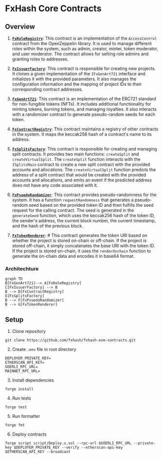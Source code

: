 # FxHash Core Contracts

## Overview

1.  **[`FxRoleRegistry`](src/registries/FxRoleRegistry.sol#L15-L31)**: This contract is an implementation of the `AccessControl` contract from the OpenZeppelin library. It is used to manage different roles within the system, such as admin, creator, minter, token moderator, and user moderator. The contract allows for setting role admins and granting roles to addresses.

2.  **[`FxIssuerFactory`](src/factories/FxIssuerFactory.sol#L12-L77)**: This contract is responsible for creating new projects. It clones a given implementation of the `IFxGenArt721` interface and initializes it with the provided parameters. It also manages the configuration information and the mapping of project IDs to their corresponding contract addresses.

3.  **[`FxGenArt721`](src/tokens/FxGenArt721.sol#L28-L285)**: This contract is an implementation of the ERC721 standard for non-fungible tokens (NFTs). It includes additional functionality for minting tokens, burning tokens, and managing royalties. It also interacts with a randomizer contract to generate pseudo-random seeds for each token.

4.  **[`FxContractRegistry`](src/registries/FxContractRegistry.sol#L8-L36)**: This contract maintains a registry of other contracts in the system. It maps the keccak256 hash of a contract's name to its address.

5.  **[`FxSplitsFactory`](src/factories/FxSplitsFactory.sol#L11-L29)**: This contract is responsible for creating and managing split contracts. It provides two main functions: `createSplit` and `createVirtualSplit`. The `createSplit` function interacts with the `ISplitsMain` contract to create a new split contract with the provided accounts and allocations. The `createVirtualSplit` function predicts the address of a split contract that would be created with the provided accounts and allocations, and emits an event if the predicted address does not have any code associated with it.

6.  **[`FxPsuedoRandomizer`](src/randomizers/FxPsuedoRandomizer.sol#L10-L25)**: This contract provides pseudo-randomness for the system. It has a function `requestRandomness` that generates a pseudo-random seed based on the provided token ID and then fulfills the seed request for the calling contract. The seed is generated in the `generateSeed` function, which uses the keccak256 hash of the token ID, the sender's address, the current block number, the current timestamp, and the hash of the previous block.

7.  **[`FxTokenRenderer`](src/renders/FxTokenRenderer.sol)**: # This contract generates the token URI based on whether the project is stored on-chain or off-chain. If the project is stored off-chain, it simply concatenates the base URI with the token ID. If the project is stored on-chain, it uses the `renderOnchain` function to generate the on-chain data and encodes it in base64 format.

### Architechture

```mermaid
graph TD
B[FxGenArt721]--> A[FxRoleRegistry]
C[FxIssuerFactory] --> B
B --> D[FxContractRegistry]
E[FxSplitsFactory]
B --> F[FxPsuedoRandomizer]
B --> G[FxTokenRenderer]
```

## Setup

1. Clone repository

```
git clone https://github.com/fxhash/fxhash-evm-contracts.git
```

2. Create `.env` file in root directory

```
DEPLOYER_PRIVATE_KEY=
ETHERSCAN_API_KEY=
GOERLI_RPC_URL=
MAINNET_RPC_URL=
```

3. Install dependencies

```
forge install
```

4. Run tests

```
forge test
```

5. Run formatter

```
forge fmt
```

6. Deploy contracts

```
forge script script/Deploy.s.sol --rpc-url $GOERLI_RPC_URL --private-key $DEPLOYER_PRIVATE_KEY --verify --etherscan-api-key $ETHERSCAN_API_KEY --broadcast
```
